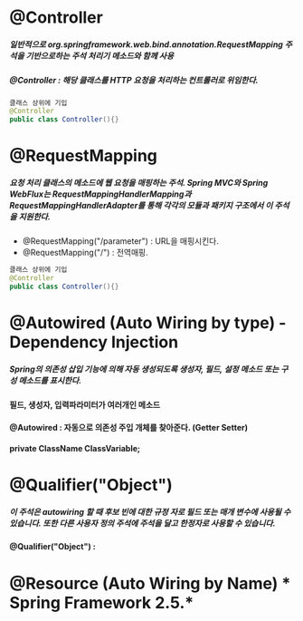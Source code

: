 # @Controller #

##### 일반적으로 org.springframework.web.bind.annotation.RequestMapping 주석을 기반으로하는 주석 처리기 메소드와 함께 사용

##### @Controller : 해당 클래스를 HTTP 요청을 처리하는 컨트롤러로 위임한다.

```java
클래스 상위에 기입
@Controller
public class Controller(){}
```


# @RequestMapping #

##### 요청 처리 클래스의 메소드에 웹 요청을 매핑하는 주석. Spring MVC와 Spring WebFlux는 RequestMappingHandlerMapping과 RequestMappingHandlerAdapter를 통해 각각의 모듈과 패키지 구조에서 이 주석을 지원한다. 

* @RequestMapping("/parameter") : URL을 매핑시킨다.
* @RequestMapping("/") : 전역매핑.

```java
클래스 상위에 기입
@Controller
public class Controller(){}
```


# @Autowired (Auto Wiring by type) - Dependency Injection #

##### Spring의 의존성 삽입 기능에 의해 자동 생성되도록 생성자, 필드, 설정 메소드 또는 구성 메소드를 표시한다.

#### 필드, 생성자, 입력파라미터가 여러개인 메소드

#### @Autowired : 자동으로 의존성 주입 개체를 찾아준다. (Getter Setter)
#### private ClassName ClassVariable;



# @Qualifier("Object") #

##### 이 주석은 autowiring 할 때 후보 빈에 대한 규정 자로 필드 또는 매개 변수에 사용될 수 있습니다. 또한 다른 사용자 정의 주석에 주석을 달고 한정자로 사용할 수 있습니다.

#### @Qualifier("Object") : 

# @Resource (Auto Wiring by Name) * Spring Framework 2.5.*  #
